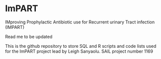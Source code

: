 # ImPART
IMproving Prophylactic Antibiotic use for Recurrent urinary Tract infection (IMPART)

Read me to be updated

This is the github repository to store SQL and R scripts and code lists used for the ImPART project lead by Leigh Sanyaolu.
SAIL project number 1169
